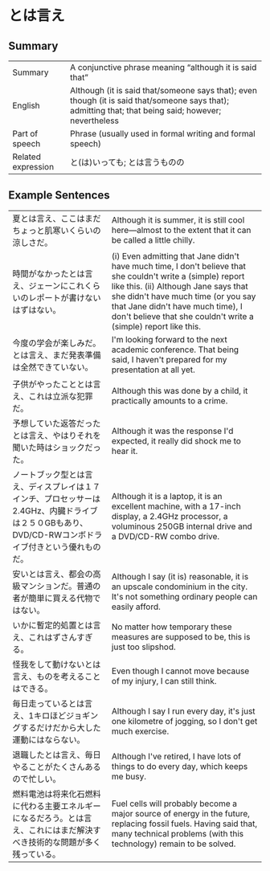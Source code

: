 # とは言え

## Summary

<table><tr>   <td>Summary</td>   <td>A conjunctive phrase meaning “although it is said that”</td></tr><tr>   <td>English</td>   <td>Although (it is said that/someone says that); even though (it is said that/someone says that); admitting that; that being said; however; nevertheless</td></tr><tr>   <td>Part of speech</td>   <td>Phrase (usually used in formal writing and formal speech)</td></tr><tr>   <td>Related expression</td>   <td>と(は)いっても; とは言うものの</td></tr></table>

## Example Sentences

<table><tr>   <td>夏とは言え、ここはまだちょっと肌寒いくらいの涼しさだ。</td>   <td>Although it is summer, it is still cool here—almost to the extent that it can be called a little chilly.</td></tr><tr>   <td>時間がなかったとは言え、ジェーンにこれくらいのレポートが書けないはずはない。</td>   <td>(i) Even admitting that Jane didn't have much time, I don't believe that she couldn't write a (simple) report like this. (ii) Although Jane says that she didn't have much time (or you say that Jane didn't have much time), I don't believe that she couldn't write a (simple) report like this.</td></tr><tr>   <td>今度の学会が楽しみだ。とは言え、まだ発表準備は全然できていない。</td>   <td>I'm looking forward to the next academic conference. That being said, I haven't prepared for my presentation at all yet.</td></tr><tr>   <td>子供がやったこととは言え、これは立派な犯罪だ。</td>   <td>Although this was done by a child, it practically amounts to a crime.</td></tr><tr>   <td>予想していた返答だったとは言え、やはりそれを聞いた時はショックだった。</td>   <td>Although it was the response I'd expected, it really did shock me to hear it.</td></tr><tr>   <td>ノートブック型とは言え、ディスプレイは１７インチ、プロセッサーは2.4GHz、内臓ドライブは２５０GBもあり、DVD/CD-RWコンボドライブ付きという優れものだ。</td>   <td>Although it is a laptop, it is an excellent machine, with a 17-inch display, a 2.4GHz processor, a voluminous 250GB internal drive and a DVD/CD-RW combo drive.</td></tr><tr>   <td>安いとは言え、都会の高級マンションだ。普通の者が簡単に買える代物ではない。</td>   <td>Although I say (it is) reasonable, it is an upscale condominium in the city. It's not something ordinary people can easily afford.</td></tr><tr>   <td>いかに暫定的処置とは言え、これはずさんすぎる。</td>   <td>No matter how temporary these measures are supposed to be, this is just too slipshod.</td></tr><tr>   <td>怪我をして動けないとは言え、ものを考えることはできる。</td>   <td>Even though I cannot move because of my injury, I can still think.</td></tr><tr>   <td>毎日走っているとは言え、1キロほどジョギングするだけだから大した運動にはならない。</td>   <td>Although I say I run every day, it's just one kilometre of jogging, so I don't get much exercise.</td></tr><tr>   <td>退職したとは言え、毎日やることがたくさんあるので忙しい。</td>   <td>Although I've retired, I have lots of things to do every day, which keeps me busy.</td></tr><tr>   <td>燃料電池は将来化石燃料に代わる主要エネルギーになるだろう。とは言え、これにはまだ解決すべき技術的な問題が多く残っている。</td>   <td>Fuel cells will probably become a major source of energy in the future, replacing fossil fuels. Having said that, many technical problems (with this technology) remain to be solved.</td></tr></table>

